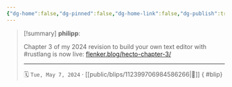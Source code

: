 ```yaml
---
{"dg-home":false,"dg-pinned":false,"dg-home-link":false,"dg-publish":true,"type":"blip","disabled rules":["yaml-title","yaml-title-alias","file-name-heading"],"title":"philipp on mastodon @ 2024-05-07","created-date":"2024-05-07T12:03:39","id":112399706984586270,"updated-date":"2025-05-02T08:50:44","dg-path":"blips/112399706984586266.md","permalink":"/blips/112399706984586266/","dgPassFrontmatter":true,"created":"2024-05-07T12:03:39","updated":"2025-05-02T08:50:44"}
---
```


> [!summary] **philipp**:
>
> Chapter 3 of my 2024 revision to build your own text editor with #rustlang is now live: [flenker.blog/hecto-chapter-3/](https://flenker.blog/hecto-chapter-3/)
> - - -
>
> 🗓️ `Tue, May 7, 2024` · [[public/blips/112399706984586266\|🔗]]
{ #blip}

